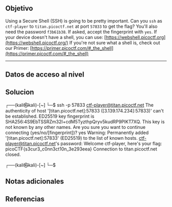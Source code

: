 ## Objetivo
Using a Secure Shell (SSH) is going to be pretty important. Can you `ssh` as `ctf-player` to `titan.picoctf.net` at port `57833` to get the flag? You'll also need the password `f3b61b38`. If asked, accept the fingerprint with `yes`. If your device doesn't have a shell, you can use: [https://webshell.picoctf.org](https://webshell.picoctf.org/) If you're not sure what a shell is, check out our Primer: [https://primer.picoctf.com/#_the_shell](https://primer.picoctf.com/#_the_shell)

---
## Datos de acceso al nivel
## Solucion
                                                                             
┌──(kali㉿kali)-[~]
└─$ ssh -p 57833 ctf-player@titan.picoctf.net 
The authenticity of host '[titan.picoctf.net]:57833 ([3.139.174.234]:57833)' can't be established.
ED25519 key fingerprint is SHA256:4S9EbTSSRZm32I+cdM5TyzthpQryv5kudRP9PIKT7XQ.
This key is not known by any other names.
Are you sure you want to continue connecting (yes/no/[fingerprint])? yes
Warning: Permanently added '[titan.picoctf.net]:57833' (ED25519) to the list of known hosts.
ctf-player@titan.picoctf.net's password: 
Welcome ctf-player, here's your flag: picoCTF{s3cur3_c0nn3ct10n_3e293eea}
Connection to titan.picoctf.net closed.
                                                                             
┌──(kali㉿kali)-[~]
└─$ 


## Notas adicionales

## Referencias